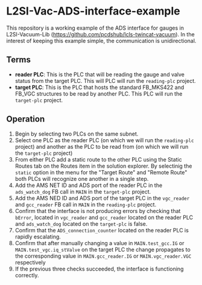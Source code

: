 # L2SI-Vac-ADS-interface-example
This repository is a working example of the ADS interface for gauges in L2SI-Vacuum-Lib (https://github.com/pcdshub/lcls-twincat-vacuum). In the interest of keeping this example simple, the communication is unidirectional. 

## Terms 
* **reader PLC**: This is the PLC that will be reading the gauge and valve status from the target PLC. This will PLC will run the `reading-plc` project.
* **target PLC**: This is the PLC that hosts the standard FB_MKS422 and FB_VGC structures to be read by another PLC. This PLC will run the `target-plc` project.

## Operation
1. Begin by selecting two PLCs on the same subnet. 
1. Select one PLC as the reader PLC (on which we will run the `reading-plc` project) and another as the PLC to be read from (on which we will run the `target-plc` project) 
1. From either PLC add a static route to the other PLC using the Static Routes tab on the Routes item in the solution explorer.  By selectinig the `static` option in the menu for the "Target Route" and "Remote Route" both PLCs will recognize one another in a single step. 
1. Add the AMS NET ID and ADS port of the reader PLC in the `ads_watch_dog` FB call in `MAIN` in the `target-plc` project.
1. Add the AMS NED ID and ADS port of the target PLC in the `vgc_reader` and `gcc_reader` FB call in `MAIN` in the `reading-plc` project.
1. Confirm that the interface is not producing errors by checking that `bError`, located in `vgc_reader` and `gcc_reader` located on the reader PLC and `ads_watch_dog` located on the `target-plc` is false.
1. Confirm that the `ADS_connection_counter` located on the reader PLC is rapidly escalating. 
1. Confirm that after manually changing a value in `MAIN.test_gcc.IG` or `MAIN.test_vgc.iq_stValve` on the target PLC the change propagates to the corresponding value in `MAIN.gcc_reader.IG` or `MAIN.vgc_reader.VGC` respectively
1. If the previous three checks succeeded, the interface is functioning correctly.
